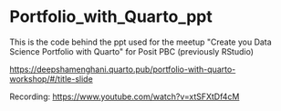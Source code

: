 # Portfolio_with_Quarto_ppt

This is the code behind the ppt used for the meetup "Create you Data Science Portfolio with Quarto" for Posit PBC (previously RStudio)

https://deepshamenghani.quarto.pub/portfolio-with-quarto-workshop/#/title-slide

Recording: https://www.youtube.com/watch?v=xtSFXtDf4cM 
